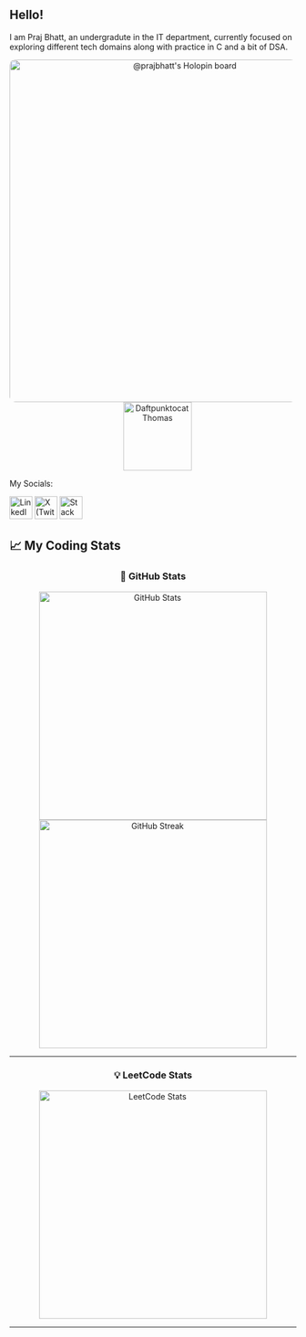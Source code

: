 ## Hello!

I am Praj Bhatt, an undergradute in the IT department, currently focused on exploring different tech domains along with practice in C and a bit of DSA.

<p align="center">
  <!-- Holopin Board -->
  <a href="https://holopin.io/@prajbhatt" target="_blank">
    <img src="https://holopin.me/prajbhatt"
         alt="@prajbhatt's Holopin board"
         width="600"
         style="vertical-align: middle; border-radius: 10px;"/>
  </a>
  &nbsp;&nbsp;&nbsp; <!-- small spacing between them -->
  <!-- Daftpunktocat GIF -->
  <img src="https://octodex.github.com/images/daftpunktocat-thomas.gif"
       alt="Daftpunktocat Thomas"
       width="120"
       style="vertical-align: middle; opacity: 0.95;"/>
</p>


My Socials:

<p align="left">
  <a href="https://linkedin.com/in/praj-bhatt" target="_blank" style="text-decoration:none;">
    <img src="https://cdn.jsdelivr.net/gh/devicons/devicon/icons/linkedin/linkedin-original.svg" alt="LinkedIn" width="40" height="40"/>
  </a>
  <a href="https://x.com/bhattpraj" target="_blank" style="text-decoration:none;">
    <img src="https://cdn.jsdelivr.net/gh/simple-icons/simple-icons/icons/x.svg" alt="X (Twitter)" width="40" height="40"/>
  </a>
  <a href="https://stackoverflow.com/users/31791173/praj-bhatt" target="_blank" style="text-decoration:none;">
    <img src="https://cdn.jsdelivr.net/gh/devicons/devicon/icons/stackoverflow/stackoverflow-original.svg" alt="Stack Overflow" width="40" height="40"/>
  </a>
</p>

## 📈 My Coding Stats

<div align="center">

### 🐙 GitHub Stats
<a href="https://github.com/prajbhatt">
  <img src="https://github-readme-stats.vercel.app/api?username=prajbhatt&show_icons=true&theme=tokyonight&hide_border=true" width="400" alt="GitHub Stats"/>
</a>
<br/>
<a href="https://github.com/prajbhatt">
  <img src="https://github-readme-streak-stats.herokuapp.com?user=prajbhatt&theme=tokyonight&hide_border=true" width="400" alt="GitHub Streak"/>
</a>

---

### 💡 LeetCode Stats
<a href="https://leetcode.com/praj-bhatt/">
  <img src="https://leetcard.jacoblin.cool/praj-bhatt?theme=dark&font=Karma&ext=heatmap" width="400" alt="LeetCode Stats"/>
</a>

---




